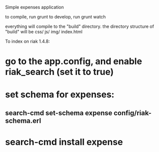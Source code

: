Simple expenses application

to compile, run grunt
to develop, run grunt watch

everything will compile to the "build" directory.
the directory structure of "build" will be
css/
js/
img/
index.html


To index on riak 1.4.8:
# go to the app.config, and enable riak_search (set it to true)
# set schema for expenses:
## search-cmd set-schema expense config/riak-schema.erl
# search-cmd install expense
